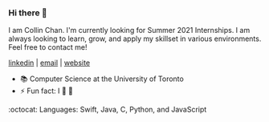### Hi there 👋

I am Collin Chan. I'm currently looking for Summer 2021 Internships. I am  always looking to learn, grow, and apply my skillset in various environments. Feel free to contact me!

[linkedin](https://www.linkedin.com/in/chan-collin) | [email](mailto:chancollin5101@gmail.com?subject=[GitHub]) | <a href="https://chancollin5101.github.io" target="_blank">website</a>

- 📚 Computer Science at the University of Toronto
- ⚡ Fun fact: I :green_heart: :dog:

:octocat: Languages: Swift, Java, C, Python, and JavaScript
